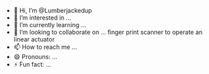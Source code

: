- 👋 Hi, I’m @Lumberjackedup
- 👀 I’m interested in ...
- 🌱 I’m currently learning ...
- 💞️ I’m looking to collaborate on ... finger print scanner to operate an linear actuator
- 📫 How to reach me ...
- 😄 Pronouns: ...
- ⚡ Fun fact: ...

<!---
Lumberjackedup/Lumberjackedup is a ✨ special ✨ repository because its `README.md` (this file) appears on your GitHub profile.
You can click the Preview link to take a look at your changes.
--->
